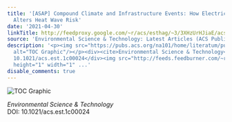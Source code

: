 ```yaml
---
title: '[ASAP] Compound Climate and Infrastructure Events: How Electrical Grid Failure
  Alters Heat Wave Risk'
date: '2021-04-30'
linkTitle: http://feedproxy.google.com/~r/acs/esthag/~3/3XHzUrHJiaE/acs.est.1c00024
source: 'Environmental Science & Technology: Latest Articles (ACS Publications)'
description: '<p><img src="https://pubs.acs.org/na101/home/literatum/publisher/achs/journals/content/esthag/0/esthag.ahead-of-print/acs.est.1c00024/20210430/images/medium/es1c00024_0008.gif"
  alt="TOC Graphic"/></p><div><cite>Environmental Science & Technology</cite></div><div>DOI:
  10.1021/acs.est.1c00024</div><img src="http://feeds.feedburner.com/~r/acs/esthag/~4/3XHzUrHJiaE"
  height="1" width="1" ...'
disable_comments: true
---
```

<p><img src="https://pubs.acs.org/na101/home/literatum/publisher/achs/journals/content/esthag/0/esthag.ahead-of-print/acs.est.1c00024/20210430/images/medium/es1c00024_0008.gif" alt="TOC Graphic"/></p><div><cite>Environmental Science & Technology</cite></div><div>DOI: 10.1021/acs.est.1c00024</div><img src="http://feeds.feedburner.com/~r/acs/esthag/~4/3XHzUrHJiaE" height="1" width="1" ...